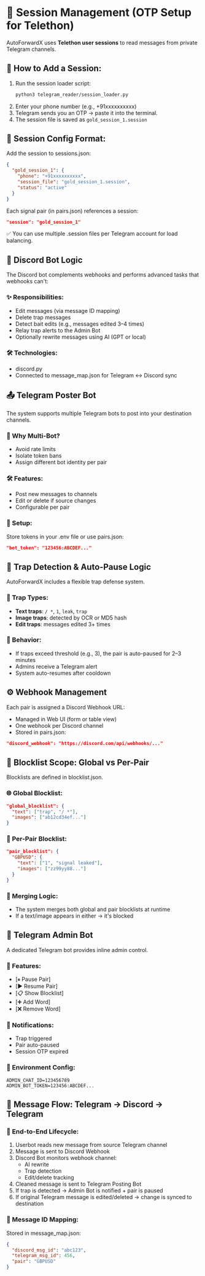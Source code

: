 # 🔐 Session Management (OTP Setup for Telethon)

AutoForwardX uses **Telethon user sessions** to read messages from private Telegram channels.

## 🔧 How to Add a Session:

1. Run the session loader script:
   ```bash
   python3 telegram_reader/session_loader.py
   ```
2. Enter your phone number (e.g., +91xxxxxxxxxx)
3. Telegram sends you an OTP → paste it into the terminal.
4. The session file is saved as `gold_session_1.session`

## 📁 Session Config Format:
Add the session to sessions.json:

```json
{
  "gold_session_1": {
    "phone": "+91xxxxxxxxxx",
    "session_file": "gold_session_1.session",
    "status": "active"
  }
}
```

Each signal pair (in pairs.json) references a session:

```json
"session": "gold_session_1"
```

✅ You can use multiple .session files per Telegram account for load balancing.

## 🤖 Discord Bot Logic
The Discord bot complements webhooks and performs advanced tasks that webhooks can't:

### ✨ Responsibilities:
- Edit messages (via message ID mapping)
- Delete trap messages
- Detect bait edits (e.g., messages edited 3–4 times)
- Relay trap alerts to the Admin Bot
- Optionally rewrite messages using AI (GPT or local)

### 🛠 Technologies:
- discord.py
- Connected to message_map.json for Telegram ↔ Discord sync

## 📤 Telegram Poster Bot
The system supports multiple Telegram bots to post into your destination channels.

### 🎯 Why Multi-Bot?
- Avoid rate limits
- Isolate token bans
- Assign different bot identity per pair

### 🛠 Features:
- Post new messages to channels
- Edit or delete if source changes
- Configurable per pair

### 🔧 Setup:
Store tokens in your .env file or use pairs.json:

```json
"bot_token": "123456:ABCDEF..."
```

## 🧠 Trap Detection & Auto-Pause Logic
AutoForwardX includes a flexible trap defense system.

### 🧪 Trap Types:
- **Text traps**: `/ *`, `1`, `leak`, `trap`
- **Image traps**: detected by OCR or MD5 hash
- **Edit traps**: messages edited 3+ times

### 🔧 Behavior:
- If traps exceed threshold (e.g., 3), the pair is auto-paused for 2–3 minutes
- Admins receive a Telegram alert
- System auto-resumes after cooldown

## ⚙️ Webhook Management
Each pair is assigned a Discord Webhook URL:

- Managed in Web UI (form or table view)
- One webhook per Discord channel
- Stored in pairs.json:

```json
"discord_webhook": "https://discord.com/api/webhooks/..."
```

## 📝 Blocklist Scope: Global vs Per-Pair
Blocklists are defined in blocklist.json.

### 🌐 Global Blocklist:
```json
"global_blocklist": {
  "text": ["trap", "/ *"],
  "images": ["ab12cd34ef..."]
}
```

### 🎯 Per-Pair Blocklist:
```json
"pair_blocklist": {
  "GBPUSD": {
    "text": ["1", "signal leaked"],
    "images": ["zz99yy88..."]
  }
}
```

### 🔧 Merging Logic:
- The system merges both global and pair blocklists at runtime
- If a text/image appears in either → it's blocked

## 📲 Telegram Admin Bot
A dedicated Telegram bot provides inline admin control.

### 💬 Features:
- [⏸ Pause Pair]
- [▶ Resume Pair]
- [📋 Show Blocklist]
- [➕ Add Word]
- [❌ Remove Word]

### 📢 Notifications:
- Trap triggered
- Pair auto-paused
- Session OTP expired

### 🔧 Environment Config:
```env
ADMIN_CHAT_ID=123456789
ADMIN_BOT_TOKEN=123456:ABCDEF...
```

## 🔄 Message Flow: Telegram → Discord → Telegram

### 🔁 End-to-End Lifecycle:
1. Userbot reads new message from source Telegram channel
2. Message is sent to Discord Webhook
3. Discord Bot monitors webhook channel:
   - AI rewrite
   - Trap detection
   - Edit/delete tracking
4. Cleaned message is sent to Telegram Posting Bot
5. If trap is detected → Admin Bot is notified + pair is paused
6. If original Telegram message is edited/deleted → change is synced to destination

### 🔁 Message ID Mapping:
Stored in message_map.json:

```json
{
  "discord_msg_id": "abc123",
  "telegram_msg_id": 456,
  "pair": "GBPUSD"
}
```